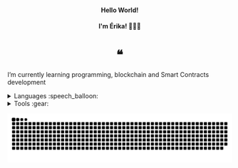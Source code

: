 
<h4 align="center">Hello World!	</h4>
<h4 align="center">I'm Érika! 👩🏻‍💻</h4>
<h1 align="center">❝</h1>

<div align="">
I’m currently learning programming, blockchain and Smart Contracts development<p>
</div>

<details><summary>Languages :speech_balloon:</summary>

<p>

Python | Golang | JavaScript | Solidity   
:---------: |:---------: |:---------: |:---------: |
[.py](https://www.python.org/) |[.go](https://go.dev/) |[.js](https://developer.mozilla.org/en-US/docs/Web/) |[.sol](https://soliditylang.org/) 

</p>

</details>

<details><summary>Tools :gear:</summary>

<p>

######

* Editor
  - [VSCode](https://code.visualstudio.com/)</br >
  - [Sublime Text](https://www.sublimetext.com/)</br >
* Runtime
  - [Node.js](https://nodejs.org/en/)</br >
    - [Express](https://expressjs.com/)</br >
    - [npm](https://www.npmjs.com/)</br >
* Ethereum protocol
  - [Ethereum](https://geth.ethereum.org/)
    - Sweet Tools (Smart Contracts)
      - [Remix](https://remix.ethereum.org/)
      - [Truffle](https://trufflesuite.com/)</br >
        - [Ganache](https://trufflesuite.com/ganache/)</br >
      - [Web3.js](https://web3js.readthedocs.io/)
      - [OpenZeppelin](https://www.openzeppelin.com/)
* DB
  - [MongoDB](https://www.mongodb.com/)</br >
  - [PostgreeSQL](https://www.postgresql.org/)</br >
* DevOps tool
  - [Git](https://git-scm.com/)

</p>

</details>

![](https://github.com/Platane/snk/raw/output/github-contribution-grid-snake.svg)


<!--

# O título maior
## O segundo maior título
###### O título menor

### Hi! 👋

**erikacls/erikacls** is a ✨ _special_ ✨ repository because its `README.md` (this file) appears on your GitHub profile.

Here are some ideas to get you started:

- 🔭 I’m currently working on ...
- 🌱 I’m currently learning ...
- 👯 I’m looking to collaborate on ...
- 🤔 I’m looking for help with ...
- 💬 Ask me about ...
- 📫 How to reach me: ...
- 😄 Pronouns: ...
- ⚡ Fun fact: ...

-->

